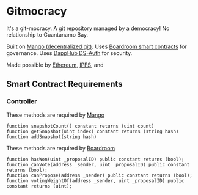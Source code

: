 # Gitmocracy

It's a git-mocracy.  A git repository managed by a democracy!
No relationship to Guantanamo Bay.

Built on [Mango (decentralized git)](https://github.com/axic/mango).
Uses [Boardroom smart contracts](https://github.com/boardroom-project/boardroom-contracts) for governance.
Uses [DappHub DS-Auth](https://github.com/dapphub/ds-auth) for security.

Made possible by [Ethereum](https://ethereum.org/), [IPFS](https://ipfs.io), and

## Smart Contract Requirements

### Controller

These methods are required by [Mango](https://github.com/axic/mango/blob/master/TECH.md#contract-interface)

```
function snapshotCount() constant returns (uint count)
function getSnapshot(uint index) constant returns (string hash)
function addSnapshot(string hash)
```

These methods are required by [Boardroom](https://github.com/boardroom-project/boardroom-contracts/blob/master/contracts/Rules.sol)

```
function hasWon(uint _proposalID) public constant returns (bool);
function canVote(address _sender, uint _proposalID) public constant returns (bool);
function canPropose(address _sender) public constant returns (bool);
function votingWeightOf(address _sender, uint _proposalID) public constant returns (uint);
```

